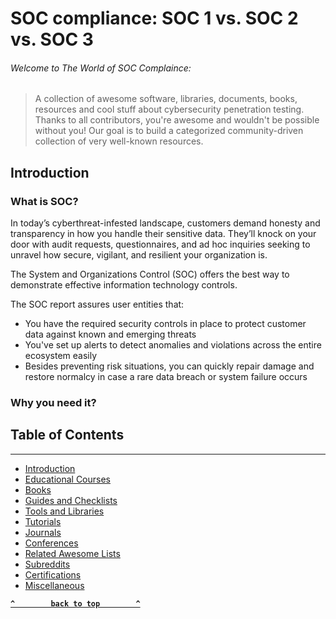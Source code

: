 # SOC compliance: SOC 1 vs. SOC 2 vs. SOC 3

###### Welcome to The World of SOC Complaince:
> A collection of awesome software, libraries, documents, books, resources and cool stuff about cybersecurity penetration testing.
> Thanks to all contributors, you're awesome and wouldn't be possible without you! Our goal is to build a categorized community-driven collection of very well-known resources.

## Introduction

### What is SOC?

In today’s cyberthreat-infested landscape, customers demand honesty and transparency in how you handle their sensitive data. They’ll knock on your door with audit requests, questionnaires, and ad hoc inquiries seeking to unravel how secure, vigilant, and resilient your organization is. 

The System and Organizations Control (SOC) offers the best way to demonstrate effective information technology controls. 

The SOC report assures user entities that:

- You have the required security controls in place to protect customer data against known and emerging threats 
- You've set up alerts to detect anomalies and violations across the entire ecosystem easily
- Besides preventing risk situations, you can quickly repair damage and restore normalcy in case a rare data breach or system failure occurs

### Why you need it?

## Table of Contents
---
* [Introduction](#introduction)
* [Educational Courses](#educational-courses)
* [Books](#books)
* [Guides and Checklists](#guides-and-checklists)
* [Tools and Libraries](#tools-and-libraries)
* [Tutorials](#tutorials)
* [Journals](#journals)
* [Conferences](#conferences)
* [Related Awesome Lists](#related-awesome-lists)
* [Subreddits](#subreddits)
* [Certifications](#certifications)
* [Miscellaneous](#miscellaneous)

**[`^        back to top        ^`](#)**
